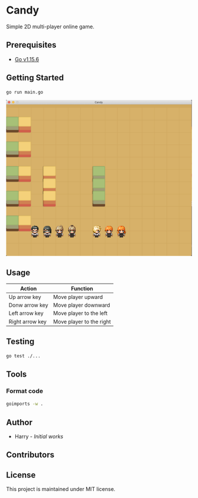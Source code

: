 # Candy

Simple 2D multi-player online game.

## Prerequisites

- [Go v1.15.6](https://golang.org/doc/install)

## Getting Started

```bash
go run main.go
```

![](docs/preview.png)

## Usage

| Action | Function | 
| ------ | -------- |
| Up arrow key | Move player upward |
| Donw arrow key | Move player downward |
| Left arrow key| Move player to the left |
| Right arrow key| Move player to the right |

## Testing

```bash
go test ./...
```

## Tools

### Format code

```bash
goimports -w .
```

## Author

- Harry - *Initial works*

## Contributors

## License

This project is maintained under MIT license.